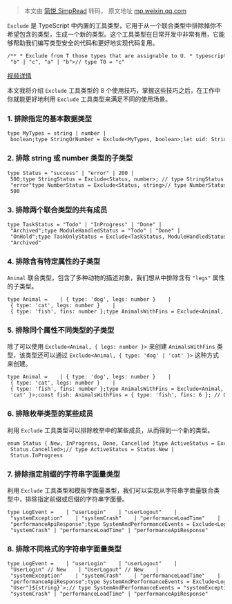 > 本文由 [简悦 SimpRead](http://ksria.com/simpread/) 转码， 原文地址 [mp.weixin.qq.com](https://mp.weixin.qq.com/s/0Fq8a13Nq_0iRTNFyZfVRA)

`Exclude` 是 TypeScript 中内置的工具类型，它用于从一个联合类型中排除掉你不希望包含的类型，生成一个新的类型。这个工具类型在日常开发中非常有用，它能够帮助我们编写类型安全的代码和更好地实现代码复用。

```
/** * Exclude from T those types that are assignable to U. * typescript/lib/lib.es5.d.ts */type Exclude<T, U> = T extends U ? never : T;type T0 = Exclude<"a" | "b" | "c", "a" | "b">// type T0 = "c"
```

[视频详情](javascript:;)

本文我将介绍 `Exclude` 工具类型的 8 个使用技巧，掌握这些技巧之后，在工作中你就能更好地利用 `Exclude` 工具类型来满足不同的使用场景。

### 1. 排除指定的基本数据类型

```
type MyTypes = string | number | boolean;type StringOrNumber = Exclude<MyTypes, boolean>;let uid: StringOrNumber = "semlinker" // Okuid = 2024 // Okuid = false // Error// Type 'boolean' is not assignable to type 'StringOrNumber'.
```

### 2. 排除 string 或 number 类型的子类型

```
type Status = "success" | "error" | 200 | 500;type StringStatus = Exclude<Status, number>; // type StringStatus = "success" | "error"type NumberStatus = Exclude<Status, string>// type NumberStatus = 200 | 500
```

### 3. 排除两个联合类型的共有成员

```
type TaskStatus = "Todo" | "InProgress" | "Done" | "Archived";type ModuleHandledStatus = "Todo" | "Done" | "OnHold";type TaskOnlyStatus = Exclude<TaskStatus, ModuleHandledStatus>;// type TaskOnlyStatus = "InProgress" | "Archived"
```

### 4. 排除含有特定属性的子类型

`Animal` 联合类型，包含了多种动物的描述对象，我们想从中排除含有 `"legs"` 属性的子类型。

```
type Animal =    | { type: 'dog', legs: number }    | { type: 'cat', legs: number }    | { type: 'fish', fins: number };type AnimalsWithFins = Exclude<Animal, { legs: number }>;const fish: AnimalsWithFins = { type: 'fish', fins: 6 }; // Okconst dog: AnimalsWithFins = { type: 'dog', legs: 4 }; // Error// Type '"dog"' is not assignable to type '"fish"'.
```

### 5. 排除同个属性不同类型的子类型

除了可以使用 `Exclude<Animal, { legs: number }>` 来创建 `AnimalsWithFins` 类型，该类型还可以通过 `Exclude<Animal, { type: 'dog' | 'cat' }>` 这种方式来创建。

```
type Animal =    | { type: 'dog', legs: number }    | { type: 'cat', legs: number }    | { type: 'fish', fins: number };type AnimalsWithFins = Exclude<Animal, { type: 'dog' | 'cat' }>;const fish: AnimalsWithFins = { type: 'fish', fins: 6 }; // Okconst dog: AnimalsWithFins = { type: 'dog', legs: 4 }; // Error// Type '"dog"' is not assignable to type '"fish"'.
```

### 6. 排除枚举类型的某些成员

利用 `Exclude` 工具类型可以排除枚举中的某些成员，从而得到一个新的类型。

```
enum Status { New, InProgress, Done, Cancelled }type ActiveStatus = Exclude<Status, Status.Done | Status.Cancelled>;// type ActiveStatus = Status.New | Status.InProgress
```

### 7. 排除指定前缀的字符串字面量类型

利用 `Exclude` 工具类型和模板字面量类型，我们可以实现从字符串字面量联合类型中，排除指定前缀或后缀的字符串字面量。

```
type LogEvent =    | "userLogin"    | "userLogout"    | "systemException"    | "systemCrash"    | "performanceLoadTime"    | "performanceApiResponse";type SystemAndPerformanceEvents = Exclude<LogEvent, `user${string}`>;// type SystemAndPerformanceEvents = "systemException" | "systemCrash" | "performanceLoadTime" | "performanceApiResponse"
```

### 8. 排除不同格式的字符串字面量类型

```
type LogEvent =    | "userLogin"    | "userLogout"    | "UserLogin" // New    | "UserLogout" // New    | "systemException"    | "systemCrash"    | "performanceLoadTime"    | "performanceApiResponse";type SystemAndPerformanceEvents = Exclude<LogEvent, `${"user" | "User"}${string}`>;// type SystemAndPerformanceEvents = "systemException" | "systemCrash" | "performanceLoadTime" | "performanceApiResponse"
```